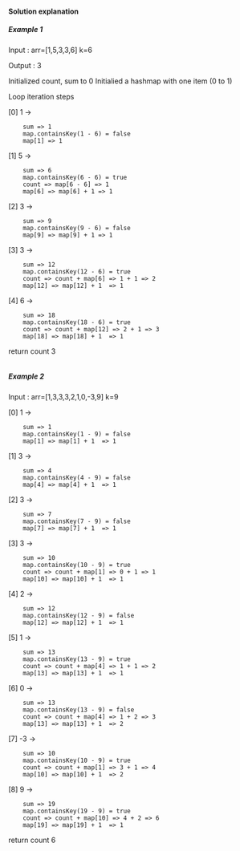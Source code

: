  #### Solution explanation

##### Example 1
Input : arr=[1,5,3,3,6]  k=6

Output : 3

Initialized count, sum to 0
Initialied a hashmap with one item (0 to 1)

Loop iteration steps

  [0]  1 -> 
  
        sum => 1
        map.containsKey(1 - 6) = false
        map[1] => 1

  [1]  5 ->
  
        sum => 6
        map.containsKey(6 - 6) = true
        count => map[6 - 6] => 1
        map[6] => map[6] + 1 => 1

  [2]  3 ->
  
        sum => 9
        map.containsKey(9 - 6) = false
        map[9] => map[9] + 1 => 1

  [3]  3 ->
  
        sum => 12
        map.containsKey(12 - 6) = true
        count => count + map[6] => 1 + 1 => 2
        map[12] => map[12] + 1  => 1

  [4] 6 ->
  
        sum => 18
        map.containsKey(18 - 6) = true
        count => count + map[12] => 2 + 1 => 3
        map[18] => map[18] + 1  => 1

return count  3


~~~~~~~~~~~~~~~~~~~~~~~~~
~~~~~~~~~~~~~~~~~~~~~~~~~

##### Example 2

Input : arr=[1,3,3,3,2,1,0,-3,9]  k=9

   [0] 1   ->
   
        sum => 1
        map.containsKey(1 - 9) = false
        map[1] => map[1] + 1  => 1
 
   [1] 3   ->       
        
        sum => 4
        map.containsKey(4 - 9) = false
        map[4] => map[4] + 1  => 1     
        
   [2] 3   ->       
        
        sum => 7
        map.containsKey(7 - 9) = false
        map[7] => map[7] + 1  => 1     
        
   [3] 3   ->       
        
        sum => 10
        map.containsKey(10 - 9) = true
        count => count + map[1] => 0 + 1 => 1
        map[10] => map[10] + 1  => 1         
        
   [4] 2   ->       
        
        sum => 12
        map.containsKey(12 - 9) = false     
        map[12] => map[12] + 1  => 1     
        
   [5] 1   ->       
        
        sum => 13
        map.containsKey(13 - 9) = true     
        count => count + map[4] => 1 + 1 => 2
        map[13] => map[13] + 1  => 1             
        

   [6] 0   ->       
        
        sum => 13
        map.containsKey(13 - 9) = false    
        count => count + map[4] => 1 + 2 => 3 
        map[13] => map[13] + 1  => 2
   
        
   [7] -3   ->       
        
        sum => 10
        map.containsKey(10 - 9) = true     
        count => count + map[1] => 3 + 1 => 4         
        map[10] => map[10] + 1  => 2
        
   [8] 9   ->       
        
        sum => 19
        map.containsKey(19 - 9) = true    
        count => count + map[10] => 4 + 2 => 6 
        map[19] => map[19] + 1  => 1
        
return count  6                                               